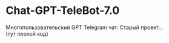 # Chat-GPT-TeleBot-7.0
Многопользовательский GPT Telegram чат. 
Старый проект...  
(тут плохой код)

